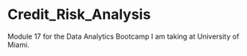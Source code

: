 # Credit_Risk_Analysis
Module 17 for the Data Analytics Bootcamp I am taking at University of Miami.
